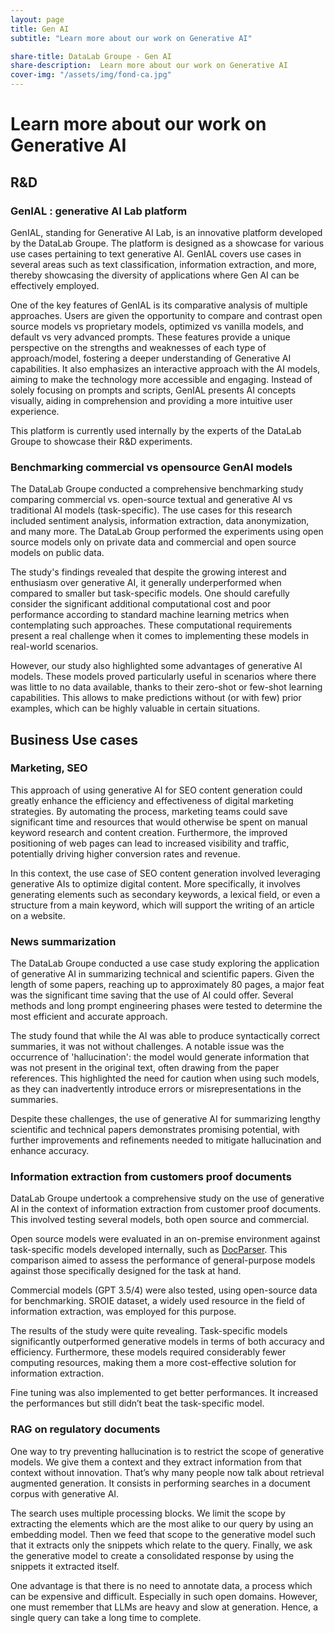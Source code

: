 ```yaml
---
layout: page
title: Gen AI
subtitle: "Learn more about our work on Generative AI"

share-title: DataLab Groupe - Gen AI
share-description:  Learn more about our work on Generative AI
cover-img: "/assets/img/fond-ca.jpg"
---
```


# Learn more about our work on Generative AI


## R&D

### GenIAL : generative AI Lab platform

GenIAL, standing for Generative AI Lab, is an innovative platform developed by the DataLab Groupe. The platform is designed as a showcase for various use cases pertaining to text generative AI. GenIAL covers use cases in several areas such as text classification, information extraction, and more, thereby showcasing the diversity of applications where Gen AI can be effectively employed.

One of the key features of GenIAL is its comparative analysis of multiple approaches. Users are given the opportunity to compare and contrast open source models vs proprietary models, optimized vs vanilla models, and default vs very advanced prompts. These features provide a unique perspective on the strengths and weaknesses of each type of approach/model, fostering a deeper understanding of Generative AI capabilities. It also emphasizes an interactive approach with the AI models, aiming to make the technology more accessible and engaging. Instead of solely focusing on prompts and scripts, GenIAL presents AI concepts visually, aiding in comprehension and providing a more intuitive user experience.

This platform is currently used internally by the experts of the DataLab Groupe to showcase their R&D experiments.

### Benchmarking commercial vs opensource GenAI models

The DataLab Groupe conducted a comprehensive benchmarking study comparing commercial vs. open-source textual and generative AI vs traditional AI models (task-specific). The use cases for this research included sentiment analysis, information extraction, data anonymization, and many more. The DataLab Group performed the experiments using open source models only on private data and commercial and open source models on public data.

The study's findings revealed that despite the growing interest and enthusiasm over generative AI, it generally underperformed when compared to smaller but task-specific models. One should carefully consider the significant additional computational cost and poor performance according to standard machine learning metrics when contemplating such approaches. These computational requirements present a real challenge when it comes to implementing these models in real-world scenarios.

However, our study also highlighted some advantages of generative AI models. These models proved particularly useful in scenarios where there was little to no data available, thanks to their zero-shot or few-shot learning capabilities. This allows to make predictions without (or with few) prior examples, which can be highly valuable in certain situations.

## Business Use cases

### Marketing, SEO

This approach of using generative AI for SEO content generation could greatly enhance the efficiency and effectiveness of digital marketing strategies. By automating the process, marketing teams could save significant time and resources that would otherwise be spent on manual keyword research and content creation. Furthermore, the improved positioning of web pages can lead to increased visibility and traffic, potentially driving higher conversion rates and revenue.

In this context, the use case of SEO content generation involved leveraging generative AIs to optimize digital content. More specifically, it involves generating elements such as secondary keywords, a lexical field, or even a structure from a main keyword, which will support the writing of an article on a website.

### News summarization

The DataLab Groupe conducted a use case study exploring the application of generative AI in summarizing technical and scientific papers. Given the length of some papers, reaching up to approximately 80 pages, a major feat was the significant time saving that the use of AI could offer. Several methods and long prompt engineering phases were tested to determine the most efficient and accurate approach.

The study found that while the AI was able to produce syntactically correct summaries, it was not without challenges. A notable issue was the occurrence of 'hallucination': the model would generate information that was not present in the original text, often drawing from the paper references. This highlighted the need for caution when using such models, as they can inadvertently introduce errors or misrepresentations in the summaries.

Despite these challenges, the use of generative AI for summarizing lengthy scientific and technical papers demonstrates promising potential, with further improvements and refinements needed to mitigate hallucination and enhance accuracy.

### Information extraction from customers proof documents

DataLab Groupe undertook a comprehensive study on the use of generative AI in the context of information extraction from customer proof documents. This involved testing several models, both open source and commercial.

Open source models were evaluated in an on-premise environment against task-specific models developed internally, such as [DocParser](/papers). This comparison aimed to assess the performance of general-purpose models against those specifically designed for the task at hand.

Commercial models (GPT 3.5/4) were also tested, using open-source data for benchmarking. SROIE dataset, a widely used resource in the field of information extraction, was employed for this purpose.

The results of the study were quite revealing. Task-specific models significantly outperformed generative models in terms of both accuracy and efficiency. Furthermore, these models required considerably fewer computing resources, making them a more cost-effective solution for information extraction.

Fine tuning was also implemented to get better performances. It increased the performances but still didn’t beat the task-specific model.

### RAG on regulatory documents

One way to try preventing hallucination is to restrict the scope of generative models. We give them a context and they extract information from that context without innovation. That’s why many people now talk about retrieval augmented generation. It consists in performing searches in a document corpus with generative AI.

The search uses multiple processing blocks. We limit the scope by extracting the elements which are the most alike to our query by using an embedding model. Then we feed that scope to the generative model such that it extracts only the snippets which relate to the query. Finally, we ask the generative model to create a consolidated response by using the snippets it extracted itself.

One advantage is that there is no need to annotate data, a process which can be expensive and difficult. Especially in such open domains. However, one must remember that LLMs are heavy and slow at generation. Hence, a single query can take a long time to complete.
